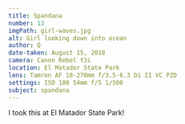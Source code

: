 ```yaml
---
title: Spandana
number: 13
imgPath: girl-waves.jpg
alt: Girl looking down into ocean
author: Q
date-taken: August 15, 2018
camera: Canon Rebel t3i
location: El Matador State Park
lens: Tamron AF 18-270mm f/3.5-6.3 Di II VC PZD
settings: ISO 100 54mm f/5 1/500
subject: spandana
---
```

I took this at El Matador State Park!
